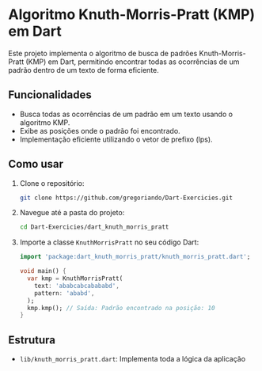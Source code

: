 # Algoritmo Knuth-Morris-Pratt (KMP) em Dart

Este projeto implementa o algoritmo de busca de padrões Knuth-Morris-Pratt (KMP) em Dart, permitindo encontrar todas as ocorrências de um padrão dentro de um texto de forma eficiente.

## Funcionalidades

- Busca todas as ocorrências de um padrão em um texto usando o algoritmo KMP.
- Exibe as posições onde o padrão foi encontrado.
- Implementação eficiente utilizando o vetor de prefixo (lps).

## Como usar

1. Clone o repositório:
    ```sh
    git clone https://github.com/gregoriando/Dart-Exercicies.git
    ```
2. Navegue até a pasta do projeto:
    ```sh
    cd Dart-Exercicies/dart_knuth_morris_pratt
    ```
3. Importe a classe `KnuthMorrisPratt` no seu código Dart:
    ```dart
    import 'package:dart_knuth_morris_pratt/knuth_morris_pratt.dart';

    void main() {
      var kmp = KnuthMorrisPratt(
        text: 'ababcabcabababd',
        pattern: 'ababd',
      );
      kmp.kmp(); // Saída: Padrão encontrado na posição: 10
    }
    ```

## Estrutura

- `lib/knuth_morris_pratt.dart`: Implementa toda a lógica da aplicação
